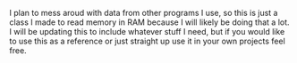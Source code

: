 I plan to mess aroud with data from other programs I use, so this is just a class I made to read memory in RAM because I will likely be doing that a lot. I will be updating this to include whatever stuff I need, but if you would like to use this as a reference or just straight up use it in your own projects feel free.
